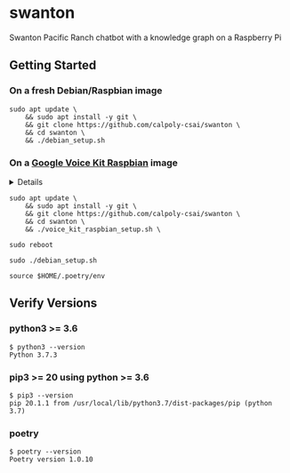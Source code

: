 # swanton
Swanton Pacific Ranch chatbot with a knowledge graph on a Raspberry Pi

## Getting Started

### On a fresh Debian/Raspbian image
```
sudo apt update \
    && sudo apt install -y git \
    && git clone https://github.com/calpoly-csai/swanton \
    && cd swanton \
    && ./debian_setup.sh
```

### On a [Google Voice Kit Raspbian][voice_kit_raspbian] image

<details>

So, uh..

[it's a bit complicated](https://github.com/google/aiyprojects-raspbian/issues/527)

[quite a bit complicated](https://github.com/google/aiyprojects-raspbian/issues/608)

but the commands below should make life easy 😎

</details>

```
sudo apt update \
    && sudo apt install -y git \
    && git clone https://github.com/calpoly-csai/swanton \
    && cd swanton \
    && ./voice_kit_raspbian_setup.sh \

sudo reboot

sudo ./debian_setup.sh

source $HOME/.poetry/env
```


## Verify Versions

### python3 >= 3.6
```
$ python3 --version
Python 3.7.3
```

### pip3 >= 20 using python >= 3.6
```
$ pip3 --version
pip 20.1.1 from /usr/local/lib/python3.7/dist-packages/pip (python 3.7)
```

### poetry
```
$ poetry --version
Poetry version 1.0.10
```


[voice_kit_raspbian]: https://github.com/google/aiyprojects-raspbian
